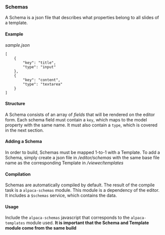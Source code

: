 ### Schemas

A Schema is a json file that describes what properties belong to all slides of a template.

#### Example
*sample.json*

    [
        {
            "key": "title",
            "type": "input"
        },
        {
            "key": "content",
            "type": "textarea"
        }
    ]

#### Structure
A Schema consists of an array of *fields* that will be rendered on the editor form. Each schema field must contain a `key`, which maps to the model property with the same name. It must also contain a `type`, which is covered in the next section.

#### Adding a Schema
In order to build, Schemas must be mapped 1-to-1 with a Template. To add a Schema, simply create a json file in */editor/schemas* with the same base file name as the corresponding Template in */viewer/templates*

#### Compilation

Schemas are automatically compiled by default. The result of the compile task is a `alpaca-schemas` module. This module is a dependency of the editor. It includes a `$schemas` service, which contains the data.

#### Usage

Include the `alpaca-schemas` javascript that corresponds to the `alpaca-templates` module used. **It is important that the Schema and Template module come from the same build**